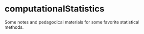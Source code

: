 # computationalStatistics

Some notes and pedagodical materials for some favorite statistical methods.
